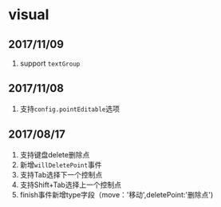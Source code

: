 # visual

## 2017/11/09

1. support `textGroup`

## 2017/11/08
1. 支持`config.pointEditable`选项


## 2017/08/17

1.  支持键盘delete删除点
2.  新增`willDeletePoint`事件
3.  支持Tab选择下一个控制点
4.  支持Shift+Tab选择上一个控制点
5.  finish事件新增type字段（move：'移动',deletePoint:'删除点')

